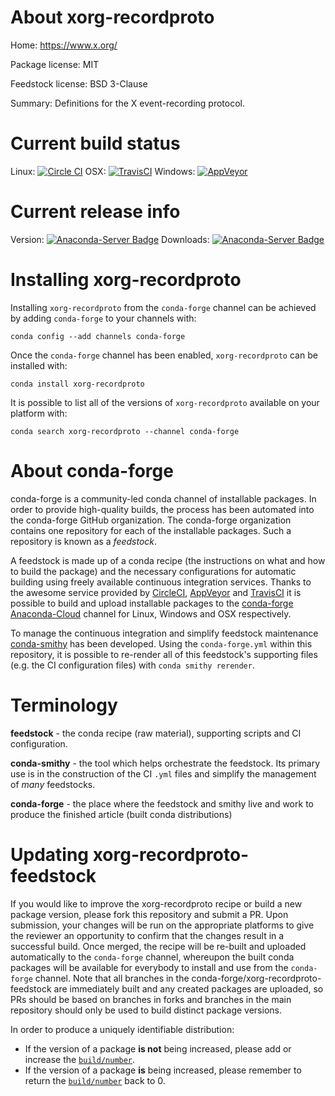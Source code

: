About xorg-recordproto
======================

Home: https://www.x.org/

Package license: MIT

Feedstock license: BSD 3-Clause

Summary: Definitions for the X event-recording protocol.



Current build status
====================

Linux: [![Circle CI](https://circleci.com/gh/conda-forge/xorg-recordproto-feedstock.svg?style=shield)](https://circleci.com/gh/conda-forge/xorg-recordproto-feedstock)
OSX: [![TravisCI](https://travis-ci.org/conda-forge/xorg-recordproto-feedstock.svg?branch=master)](https://travis-ci.org/conda-forge/xorg-recordproto-feedstock)
Windows: [![AppVeyor](https://ci.appveyor.com/api/projects/status/github/conda-forge/xorg-recordproto-feedstock?svg=True)](https://ci.appveyor.com/project/conda-forge/xorg-recordproto-feedstock/branch/master)

Current release info
====================
Version: [![Anaconda-Server Badge](https://anaconda.org/conda-forge/xorg-recordproto/badges/version.svg)](https://anaconda.org/conda-forge/xorg-recordproto)
Downloads: [![Anaconda-Server Badge](https://anaconda.org/conda-forge/xorg-recordproto/badges/downloads.svg)](https://anaconda.org/conda-forge/xorg-recordproto)

Installing xorg-recordproto
===========================

Installing `xorg-recordproto` from the `conda-forge` channel can be achieved by adding `conda-forge` to your channels with:

```
conda config --add channels conda-forge
```

Once the `conda-forge` channel has been enabled, `xorg-recordproto` can be installed with:

```
conda install xorg-recordproto
```

It is possible to list all of the versions of `xorg-recordproto` available on your platform with:

```
conda search xorg-recordproto --channel conda-forge
```


About conda-forge
=================

conda-forge is a community-led conda channel of installable packages.
In order to provide high-quality builds, the process has been automated into the
conda-forge GitHub organization. The conda-forge organization contains one repository
for each of the installable packages. Such a repository is known as a *feedstock*.

A feedstock is made up of a conda recipe (the instructions on what and how to build
the package) and the necessary configurations for automatic building using freely
available continuous integration services. Thanks to the awesome service provided by
[CircleCI](https://circleci.com/), [AppVeyor](http://www.appveyor.com/)
and [TravisCI](https://travis-ci.org/) it is possible to build and upload installable
packages to the [conda-forge](https://anaconda.org/conda-forge)
[Anaconda-Cloud](http://docs.anaconda.org/) channel for Linux, Windows and OSX respectively.

To manage the continuous integration and simplify feedstock maintenance
[conda-smithy](http://github.com/conda-forge/conda-smithy) has been developed.
Using the ``conda-forge.yml`` within this repository, it is possible to re-render all of
this feedstock's supporting files (e.g. the CI configuration files) with ``conda smithy rerender``.


Terminology
===========

**feedstock** - the conda recipe (raw material), supporting scripts and CI configuration.

**conda-smithy** - the tool which helps orchestrate the feedstock.
                   Its primary use is in the construction of the CI ``.yml`` files
                   and simplify the management of *many* feedstocks.

**conda-forge** - the place where the feedstock and smithy live and work to
                  produce the finished article (built conda distributions)


Updating xorg-recordproto-feedstock
===================================

If you would like to improve the xorg-recordproto recipe or build a new
package version, please fork this repository and submit a PR. Upon submission,
your changes will be run on the appropriate platforms to give the reviewer an
opportunity to confirm that the changes result in a successful build. Once
merged, the recipe will be re-built and uploaded automatically to the
`conda-forge` channel, whereupon the built conda packages will be available for
everybody to install and use from the `conda-forge` channel.
Note that all branches in the conda-forge/xorg-recordproto-feedstock are
immediately built and any created packages are uploaded, so PRs should be based
on branches in forks and branches in the main repository should only be used to
build distinct package versions.

In order to produce a uniquely identifiable distribution:
 * If the version of a package **is not** being increased, please add or increase
   the [``build/number``](http://conda.pydata.org/docs/building/meta-yaml.html#build-number-and-string).
 * If the version of a package **is** being increased, please remember to return
   the [``build/number``](http://conda.pydata.org/docs/building/meta-yaml.html#build-number-and-string)
   back to 0.
